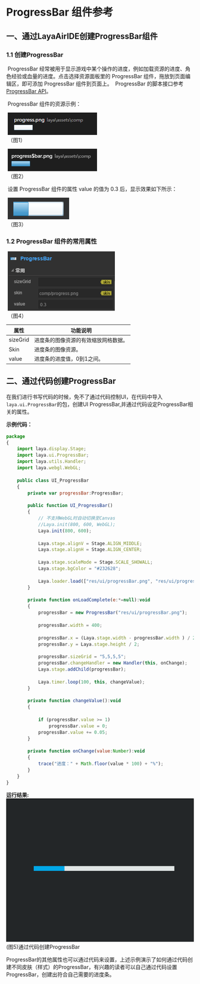 # ProgressBar 组件参考



##  一、通过LayaAirIDE创建ProgressBar组件

### 	1.1 创建ProgressBar

​        ProgressBar 经常被用于显示游戏中某个操作的进度，例如加载资源的进度、角色经验或血量的进度。
​        点击选择资源面板里的 ProgressBar 组件，拖放到页面编辑区，即可添加 ProgressBar 组件到页面上。
​        ProgressBar 的脚本接口参考 [ProgressBar API](http://layaair.ldc.layabox.com/api/index.html?category=Core&class=laya.ui.ProgressBar)。

​        ProgressBar 组件的资源示例：

​        ![图片0.png](img/1.png)<br/>
​    （图1）

​        ![图片0.png](img/2.png)<br/>
​    （图2）

​        设置 ProgressBar 组件的属性 value 的值为 0.3 后，显示效果如下所示：

​        ![图片0.png](img/3.png)<br/>
​    （图3）

  

### 1.2 ProgressBar 组件的常用属性

​        ![图片0.png](img/4.png)<br/>
​    （图4）

 

| **属性**   | **功能说明**           |
| -------- | ------------------ |
| sizeGrid | 进度条的图像资源的有效缩放网格数据。 |
| Skin     | 进度条的图像资源。          |
| value    | 进度条的进度值，0到1之间。     |

 

##  二、通过代码创建ProgressBar

​	在我们进行书写代码的时候，免不了通过代码控制UI，在代码中导入`laya.ui.ProgressBar`的包，创建UI ProgressBar,并通过代码设定ProgressBar相关的属性。

**示例代码：**

```javascript
package
{
	import laya.display.Stage;
	import laya.ui.ProgressBar;
	import laya.utils.Handler;
	import laya.webgl.WebGL;
	
	public class UI_ProgressBar
	{
		private var progressBar:ProgressBar;
		
		public function UI_ProgressBar()
		{
			// 不支持WebGL时自动切换至Canvas
			//Laya.init(800, 600, WebGL);
			Laya.init(800, 600);

			Laya.stage.alignV = Stage.ALIGN_MIDDLE;
			Laya.stage.alignH = Stage.ALIGN_CENTER;

			Laya.stage.scaleMode = Stage.SCALE_SHOWALL;
			Laya.stage.bgColor = "#232628";
			
			Laya.loader.load(["res/ui/progressBar.png", "res/ui/progressBar$bar.png"], Handler.create(this, onLoadComplete));
		}
		
		private function onLoadComplete(e:*=null):void
		{
			progressBar = new ProgressBar("res/ui/progressBar.png");
			
			progressBar.width = 400;

			progressBar.x = (Laya.stage.width - progressBar.width ) / 2;
			progressBar.y = Laya.stage.height / 2;
			
			progressBar.sizeGrid = "5,5,5,5";
			progressBar.changeHandler = new Handler(this, onChange);
			Laya.stage.addChild(progressBar);
			
			Laya.timer.loop(100, this, changeValue);
		}
		
		private function changeValue():void
		{
			
			if (progressBar.value >= 1)
				progressBar.value = 0;
			progressBar.value += 0.05;
		}
		
		private function onChange(value:Number):void
		{
			trace("进度：" + Math.floor(value * 100) + "%");
		}
	}
}
```

**运行结果:**
​	![5](gif/1.gif)<br/>
​	(图5)通过代码创建ProgressBar

​	ProgressBar的其他属性也可以通过代码来设置，上述示例演示了如何通过代码创建不同皮肤（样式）的ProgressBar，有兴趣的读者可以自己通过代码设置ProgressBar，创建出符合自己需要的进度条。